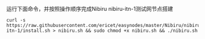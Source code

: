 运行下面命令，并按照操作顺序完成Nibiru nibiru-itn-1测试网节点搭建

~~~
curl -s https://raw.githubusercontent.com/ericet/easynodes/master/Nibiru/nibiru-itn-1/install.sh > nibiru.sh && sudo chmod +x nibiru.sh && ./nibiru.sh
~~~
